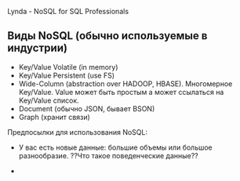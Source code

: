 Lynda - NoSQL for SQL Professionals

## Виды NoSQL (обычно используемые в индустрии)

* Key/Value Volatile (in memory)
* Key/Value Persistent (use FS)
* Wide-Column (abstraction over HADOOP, HBASE). Многомерное Key/Value. Value может быть простым а может ссылаться на Key/Value список.
* Document (обычно JSON, бывает BSON) 
* Graph (хранит связи)

Предпосылки для использования NoSQL:

* У вас есть новые данные: большие объемы или большое разнообразие.
??Что такое поведенческие данные??

* 







